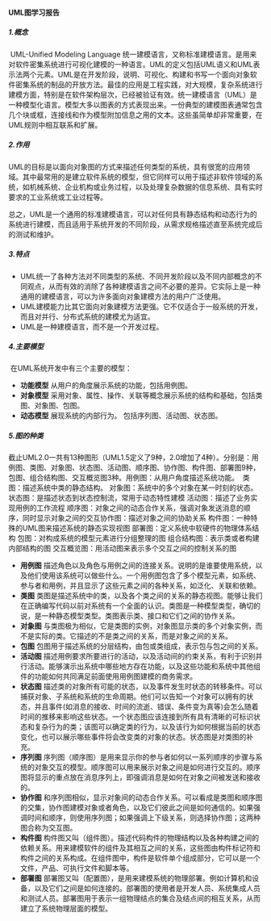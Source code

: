 #### UML图学习报告

##### 1.概念

​		UML-Unified Modeling Language 统一建模语言，又称标准建模语言。是用来对软件密集系统进行可视化建模的一种语言。UML的定义包括UML语义和UML表示法两个元素。
​		UML是在开发阶段，说明、可视化、构建和书写一个面向对象软件密集系统的制品的开放方法。最佳的应用是工程实践，对大规模，复杂系统进行建模方面，特别是在软件架构层次，已经被验证有效。统一建模语言（UML）是一种模型化语言。模型大多以图表的方式表现出来。一份典型的建模图表通常包含几个块或框，连接线和作为模型附加信息之用的文本。这些虽简单却非常重要，在UML规则中相互联系和扩展。

##### 2.作用

​		UML的目标是以面向对象图的方式来描述任何类型的系统，具有很宽的应用领域。其中最常用的是建立软件系统的模型，但它同样可以用于描述非软件领域的系统，如机械系统、企业机构或业务过程，以及处理复杂数据的信息系统、具有实时要求的工业系统或工业过程等。

​		总之，UML是一个通用的标准建模语言，可以对任何具有静态结构和动态行为的系统进行建模，而且适用于系统开发的不同阶段，从需求规格描述直至系统完成后的测试和维护。

##### 3.特点

- UML统一了各种方法对不同类型的系统、不同开发阶段以及不同内部概念的不同观点，从而有效的消除了各种建模语言之间不必要的差异。它实际上是一种通用的建模语言，可以为许多面向对象建模方法的用户广泛使用。
- UML建模能力比其它面向对象建模方法更强。它不仅适合于一般系统的开发，而且对并行、分布式系统的建模尤为适宜。
- UML是一种建模语言，而不是一个开发过程。

##### 4.主要模型

​		在UML系统开发中有三个主要的模型：

- **功能模型**
  从用户的角度展示系统的功能，包括用例图。
- **对象模型**
  采用对象、属性、操作、关联等概念展示系统的结构和基础，包括类图、对象图、包图。
- **动态模型**
  展现系统的内部行为。 包括序列图、活动图、状态图。

##### 5.图的种类

​		截止UML2.0一共有13种图形（UML1.5定义了9种，2.0增加了4种）。分别是：用例图、类图、对象图、状态图、活动图、顺序图、协作图、构件图、部署图9种，包图、组合结构图、交互概览图3种。 
​		用例图：从用户角度描述系统功能。
​		类图：描述系统中类的静态结构。
​		对象图：系统中的多个对象在某一时刻的状态。
​		状态图：是描述状态到状态控制流，常用于动态特性建模
​		活动图：描述了业务实现用例的工作流程
​		顺序图：对象之间的动态合作关系，强调对象发送消息的顺序，同时显示对象之间的交互
​		协作图：描述对象之间的协助关系
​		构件图：一种特殊的UML图来描述系统的静态实现视图
​		部署图：定义系统中软硬件的物理体系结构
​		包图：对构成系统的模型元素进行分组整理的图
​		组合结构图：表示类或者构建内部结构的图
​		交互概览图：用活动图来表示多个交互之间的控制关系的图

- **用例图**
  描述角色以及角色与用例之间的连接关系。说明的是谁要使用系统，以及他们使用该系统可以做些什么。一个用例图包含了多个模型元素，如系统、参与者和用例，并且显示了这些元素之间的各种关系，如泛化、关联和依赖。
- **类图**
  类图是描述系统中的类，以及各个类之间的关系的静态视图。能够让我们在正确编写代码以前对系统有一个全面的认识。类图是一种模型类型，确切的说，是一种静态模型类型。类图表示类、接口和它们之间的协作关系。
- **对象图**
  与类图极为相似，它是类图的实例，对象图显示类的多个对象实例，而不是实际的类。它描述的不是类之间的关系，而是对象之间的关系。
- **包图**
  包图用于描述系统的分层结构，由包或类组成，表示包与包之间的关系。
- **活动图**
  描述用例要求所要进行的活动，以及活动间的约束关系，有利于识别并行活动。能够演示出系统中哪些地方存在功能，以及这些功能和系统中其他组件的功能如何共同满足前面使用用例图建模的商务需求。 
- **状态图**
  描述类的对象所有可能的状态，以及事件发生时状态的转移条件。可以捕获对象、子系统和系统的生命周期。他们可以告知一个对象可以拥有的状态，并且事件(如消息的接收、时间的流逝、错误、条件变为真等)会怎么随着时间的推移来影响这些状态。一个状态图应该连接到所有具有清晰的可标识状态和复杂行为的类；该图可以确定类的行为，以及该行为如何根据当前的状态变化，也可以展示哪些事件将会改变类的对象的状态。状态图是对类图的补充。
- **序列图**
  序列图（顺序图）是用来显示你的参与者如何以一系列顺序的步骤与系统的对象交互的模型。顺序图可以用来展示对象之间是如何进行交互的。顺序图将显示的重点放在消息序列上，即强调消息是如何在对象之间被发送和接收的。
- **协作图**
  和序列图相似，显示对象间的动态合作关系。可以看成是类图和顺序图的交集，协作图建模对象或者角色，以及它们彼此之间是如何通信的。如果强调时间和顺序，则使用序列图；如果强调上下级关系，则选择协作图；这两种图合称为交互图。
- **构件图**
  构件图又叫（组件图）。描述代码构件的物理结构以及各种构建之间的依赖关系。用来建模软件的组件及其相互之间的关系，这些图由构件标记符和构件之间的关系构成。在组件图中，构件是软件单个组成部分，它可以是一个文件，产品、可执行文件和脚本等。
- **部署图**
  部署图又叫（配置图），是用来建模系统的物理部署。例如计算机和设备，以及它们之间是如何连接的。部署图的使用者是开发人员、系统集成人员和测试人员。部署图用于表示一组物理结点的集合及结点间的相互关系，从而建立了系统物理层面的模型。
